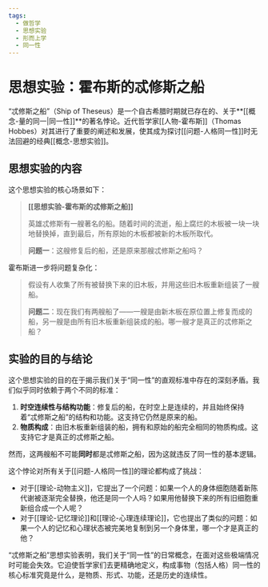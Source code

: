 ```yaml
---
tags:
  - 做哲学
  - 思想实验
  - 形而上学
  - 同一性
---
```


# 思想实验：霍布斯的忒修斯之船

“忒修斯之船”（Ship of Theseus）是一个自古希腊时期就已存在的、关于**[[概念-量的同一|同一性]]**的著名悖论。近代哲学家[[人物-霍布斯]]（Thomas Hobbes）对其进行了重要的阐述和发展，使其成为探讨[[问题-人格同一性]]时无法回避的经典[[概念-思想实验]]。

## 思想实验的内容

这个思想实验的核心场景如下：

> **[[思想实验-霍布斯的忒修斯之船]]**
>
> 英雄忒修斯有一艘著名的船。随着时间的流逝，船上腐烂的木板被一块一块地替换掉，直到最后，所有原始的木板都被新的木板所取代。
>
> **问题一**：这艘修复后的船，还是原来那艘忒修斯之船吗？

霍布斯进一步将问题复杂化：

> 假设有人收集了所有被替换下来的旧木板，并用这些旧木板重新组装了一艘船。
>
> **问题二**：现在我们有两艘船了——一艘是由新木板在原位置上修复而成的船，另一艘是由所有旧木板重新组装成的船。哪一艘才是真正的忒修斯之船？

## 实验的目的与结论

这个思想实验的目的在于揭示我们关于“同一性”的直观标准中存在的深刻矛盾。我们似乎同时依赖于两个不同的标准：

1.  **时空连续性与结构功能**：修复后的船，在时空上是连续的，并且始终保持着“忒修斯之船”的结构和功能。这支持它仍然是原来的船。
2.  **物质构成**：由旧木板重新组装的船，拥有和原始的船完全相同的物质构成。这支持它才是真正的忒修斯之船。

然而，这两艘船不可能**同时**都是忒修斯之船，因为这就违反了同一性的基本逻辑。

这个悖论对所有关于[[问题-人格同一性]]的理论都构成了挑战：
*   对于[[理论-动物主义]]，它提出了一个问题：如果一个人的身体细胞随着新陈代谢被逐渐完全替换，他还是同一个人吗？如果用他替换下来的所有旧细胞重新组合成一个人呢？
*   对于[[理论-记忆理论]]和[[理论-心理连续理论]]，它也提出了类似的问题：如果一个人的记忆和心理状态被完美地复制到另一个身体里，哪一个才是真正的他？

“忒修斯之船”思想实验表明，我们关于“同一性”的日常概念，在面对这些极端情况时可能会失效。它迫使哲学家们去更精确地定义，构成事物（包括人格）同一性的核心标准究竟是什么，是物质、形式、功能，还是历史的连续性。
